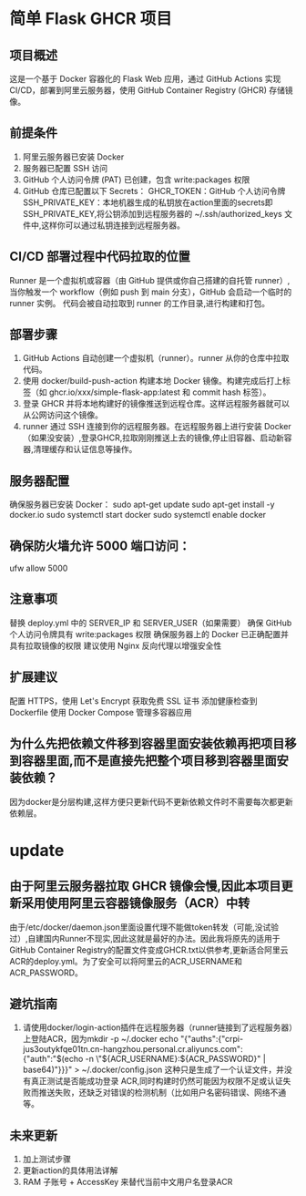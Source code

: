 # 简单 Flask GHCR 项目
## 项目概述
这是一个基于 Docker 容器化的 Flask Web 应用，通过 GitHub Actions 实现 CI/CD，部署到阿里云服务器，使用 GitHub Container Registry (GHCR) 存储镜像。

## 前提条件
1. 阿里云服务器已安装 Docker
2. 服务器已配置 SSH 访问
3. GitHub 个人访问令牌 (PAT) 已创建，包含 write:packages 权限
4. GitHub 仓库已配置以下 Secrets：
GHCR_TOKEN：GitHub 个人访问令牌
SSH_PRIVATE_KEY：本地机器生成的私钥放在action里面的secrets即SSH_PRIVATE_KEY,将公钥添加到远程服务器的 ~/.ssh/authorized_keys 文件中,这样你可以通过私钥连接到远程服务器。

## CI/CD 部署过程中代码拉取的位置
Runner 是一个虚拟机或容器（由 GitHub 提供或你自己搭建的自托管 runner）,
当你触发一个 workflow（例如 push 到 main 分支），GitHub 会启动一个临时的 runner 实例。
代码会被自动拉取到 runner 的工作目录,进行构建和打包。


## 部署步骤
1. GitHub Actions 自动创建一个虚拟机（runner）。runner 从你的仓库中拉取代码。
2. 使用 docker/build-push-action 构建本地 Docker 镜像。构建完成后打上标签（如 ghcr.io/xxx/simple-flask-app:latest 和 commit hash 标签）。
3. 登录 GHCR 并将本地构建好的镜像推送到远程仓库。这样远程服务器就可以从公网访问这个镜像。
4. runner 通过 SSH 连接到你的远程服务器。在远程服务器上进行安装 Docker（如果没安装）,登录GHCR,拉取刚刚推送上去的镜像,停止旧容器、启动新容器,清理缓存和认证信息等操作。


## 服务器配置
确保服务器已安装 Docker：
sudo apt-get update
sudo apt-get install -y docker.io
sudo systemctl start docker
sudo systemctl enable docker


## 确保防火墙允许 5000 端口访问：
ufw allow 5000

## 注意事项
替换 deploy.yml 中的 SERVER_IP 和 SERVER_USER（如果需要）
确保 GitHub 个人访问令牌具有 write:packages 权限
确保服务器上的 Docker 已正确配置并具有拉取镜像的权限
建议使用 Nginx 反向代理以增强安全性

## 扩展建议
配置 HTTPS，使用 Let's Encrypt 获取免费 SSL 证书
添加健康检查到 Dockerfile
使用 Docker Compose 管理多容器应用
## 为什么先把依赖文件移到容器里面安装依赖再把项目移到容器里面,而不是直接先把整个项目移到容器里面安装依赖？
因为docker是分层构建,这样方便只更新代码不更新依赖文件时不需要每次都更新依赖层。

# update
## 由于阿里云服务器拉取 GHCR 镜像会慢,因此本项目更新采用使用阿里云容器镜像服务（ACR）中转
由于/etc/docker/daemon.json里面设置代理不能做token转发（可能,没试验过）,自建国内Runner不现实,因此这就是最好的办法。因此我将原先的适用于GitHub Container Registry的配置文件变成GHCR.txt以供参考,更新适合阿里云ACR的deploy.yml。为了安全可以将阿里云的ACR_USERNAME和ACR_PASSWORD。
## 避坑指南
1. 请使用docker/login-action插件在远程服务器（runner链接到了远程服务器）上登陆ACR，因为mkdir -p ~/.docker echo "{\"auths\":{\"crpi-jus3outykfqe01tn.cn-hangzhou.personal.cr.aliyuncs.com\":{\"auth\":\"$(echo -n \"${ACR_USERNAME}:${ACR_PASSWORD}\" | base64)\"}}}" > ~/.docker/config.json 这种只是生成了一个认证文件，并没有真正测试是否能成功登录 ACR,同时构建时仍然可能因为权限不足或认证失败而推送失败，还缺乏对错误的检测机制（比如用户名密码错误、网络不通等。

## 未来更新
1. 加上测试步骤
2. 更新action的具体用法详解
3. RAM 子账号 + AccessKey 来替代当前中文用户名登录ACR